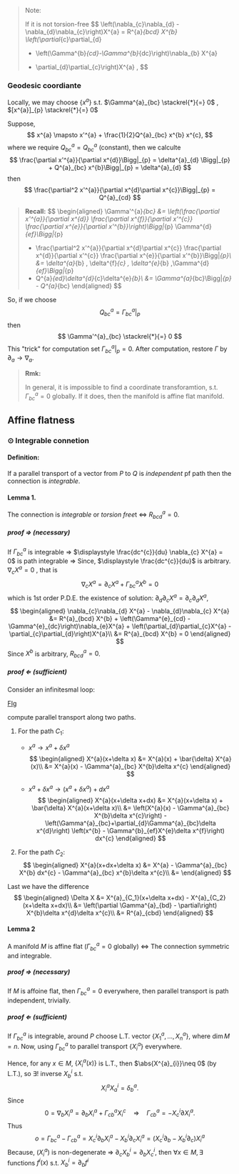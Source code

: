 > Note:
>
> If it is not torsion-free
> $$
> \left(\nabla_{c}\nabla_{d} - \nabla_{d}\nabla_{c}\right)X^{a} 
> =  R^{a}_{bcd} X^{b} \left(\partial_{c}\partial_{d} 
> + \left(\Gamma^{b}_{cd}-\Gamma^{b}_{dc}\right)\nabla_{b} X^{a}
> - \partial_{d}\partial_{c}\right)X^{a} ,
> $$

### Geodesic coordiante

Locally, we may choose $\{x^{a}\}$ s.t. $\Gamma^{a}_{bc} \stackrel{*}{=} 0$ , $[x^{a}]_{p} \stackrel{*}{=} 0$

Suppose, 
$$
x^{a} \mapsto x'^{a} + \frac{1}{2}Q^{a}_{bc} x^{b} x^{c},
$$
where we require $Q^{a}_{bc} = Q^{a}_{bc}$ (constant), then we calculte
$$
\frac{\partial x'^{a}}{\partial x^{d}}\Bigg|_{p} = \delta^{a}_{d} \Bigg|_{p} + Q^{a}_{bc} x^{b}\Bigg|_{p} = \delta^{a}_{d}
$$
then
$$
\frac{\partial^2 x'^{a}}{\partial x^{d}\partial x^{c}}\Bigg|_{p} = Q^{a}_{cd}
$$

> **Recall:**
> $$
> \begin{aligned}
> \Gamma'^{a}_{bc} 
> &= \left(\frac{\partial x'^{a}}{\partial x^{d}}
> 	\frac{\partial x^{f}}{\partial x'^{c}}
> 	\frac{\partial x^{e}}{\partial x'^{b}}\right)\Bigg|_{p}
> 	\Gamma^{d}_{ef}\Bigg|_{p} 
> 	- \frac{\partial^2 x'^{a}}{\partial x^{d}\partial x^{c}}
> 	\frac{\partial x^{d}}{\partial x'^{c}}
> 	\frac{\partial x^{e}}{\partial x'^{b}}\Bigg|_{p}\\
> &= \delta^{a}_{b} \, \delta^{f}_{c} \, \delta^{e}_{b} \,\Gamma^{d}_{ef}\Bigg|_{p} 
> 	- Q^{a}_{ed}\delta^{d}_{c}\delta^{e}_{b}\\
> &= \Gamma^{a}_{bc}\Bigg|_{p} - Q^{a}_{bc}
> \end{aligned}
> $$

So, if we choose 
$$
Q^{a}_{bc} = \Gamma^{a}_{bc}\Bigg|_{p}
$$
then 
$$
\Gamma'^{a}_{bc} \stackrel{*}{=} 0
$$
This "trick" for computation set $\Gamma^{a}_{bc}\Bigg|_{p} = 0$. After computation, restore $\Gamma$ by $\partial_{a}\to \nabla_{a}$.

> **Rmk:**
>
> In general, it is impossible to find a coordinate transforamtion, s.t. $\Gamma^{a}_{bc} = 0$ globally. If it does, then the manifold is affine flat manifold.

## Affine flatness

### $\odot$ Integrable connetion

#### **Definition**:

If a parallel transport of a vector from $P$ to $Q$ is *independent* pf path then the connection is *integrable*.

#### Lemma 1.

The connection is *integrable* or *torsion free*t $\Longleftrightarrow$  $R^{a}_{bcd} = 0$.

##### proof $\Rightarrow$ (necessary)

If $\Gamma^{a}_{bc}$ is integrable $\Rightarrow$ $\displaystyle \frac{dc^{c}}{du} \nabla_{c} X^{a} = 0$ is path integrable $\Rightarrow$ Since, $\displaystyle \frac{dc^{c}}{du}$ is arbitrary. $\nabla_cX^{a}=0$ , that is 
$$
\nabla_{c} X^{a} = \partial_{c} X^{a} + \Gamma^{a}_{bc} X^{b} = 0
$$
which is 1st order P.D.E. the existence of solution: $\partial_{d}\partial_{c}X^{a} = \partial_{c}\partial_{d}X^{a}$, 
$$
\begin{aligned}
\nabla_{c}\nabla_{d} X^{a} - \nabla_{d}\nabla_{c} X^{a}
&= R^{a}_{bcd} X^{b} + \left(\Gamma^{e}_{cd} - \Gamma^{e}_{dc}\right)\nabla_{e}X^{a} + \left(\partial_{d}\partial_{c}X^{a} - \partial_{c}\partial_{d}\right)X^{a}\\
&= R^{a}_{bcd} X^{b} = 0
\end{aligned}
$$
Since $X^{b}$ is arbitrary, $R^{a}_{bcd} = 0$.

##### proof $\Leftarrow$ (sufficient)

Consider an infinitesmal loop:

<u>FIg</u>

compute parallel transport along two paths.

1. For the path $C_1$:

    - $x^{a}\to x^{a} + \delta x^{a}$
        $$
        \begin{aligned}
        X^{a}(x+\delta x) 
        &= X^{a}(x) + \bar{\delta} X^{a}(x)\\
        &= X^{a}(x) - \Gamma^{a}_{bc} X^{b}\delta x^{c}
        \end{aligned}
        $$

    - $x^{a}+\delta x^{a}\to (x^{a} + \delta x^{a}) + dx^{a}$
        $$
        \begin{aligned}
        X^{a}(x+\delta x+dx) 
        &= X^{a}(x+\delta x) + \bar{\delta} X^{a}(x+\delta x)\\
        &= \left(X^{a}(x) - \Gamma^{a}_{bc} X^{b}\delta x^{c}\right) 
        	- \left(\Gamma^{a}_{bc}+\partial_{d}\Gamma^{a}_{bc}\delta x^{d}\right)
        	\left(x^{b} - \Gamma^{b}_{ef}X^{e}\delta x^{f}\right) dx^{c}
        \end{aligned}
        $$
        

2. For the path $C_2$:
    $$
    \begin{aligned}
    X^{a}(x+dx+\delta x)
    &= X^{a} - \Gamma^{a}_{bc} X^{b} dx^{c} - \Gamma^{a}_{bc} x^{b}\delta x^{c}\\
    &= 
    \end{aligned}
    $$
    

Last we have the difference 
$$
\begin{aligned}
\Delta X &= X^{a}_{C_1}(x+\delta x+dx) - X^{a}_{C_2}(x+\delta x+dx)\\
&= \left(\partial \Gamma^{a}_{bd} - \partial\right) X^{b}\delta x^{d}\delta x^{c}\\
&= R^{a}_{cbd}
\end{aligned}
$$

#### Lemma 2

A manifold $M$ is affine flat ($\Gamma^{a}_{bc}=0$ globally) $\Longleftrightarrow$ The connection symmetric and integrable.

##### proof $\Rightarrow$ (necessary)

If $M$ is affoine flat, then $\Gamma^{a}_{bc}=0$ everywhere, then parallel transport is path independent, trivially.

##### proof $\Leftarrow$ (sufficient)

If $\Gamma^{a}_{bc}$ is integrable, around $P$ choose L.T. vector  $\{X^{a}_{1},\ldots,X^{a}_{n}\}$, where $\operatorname{dim} M = n$. Now, using $\Gamma^{a}_{bc}$ to parallel transport $\{X^{a}_{i}\}$ everywhere. 

Hence, for any $x\in M$, $\{X^{a}_{i}(x)\}$ is L.T., then $\abs{X^{a}_{i}}\neq 0$ (by L.T.), so $\exists !$ inverse $X^{i}_{b}$ s.t. 
$$
X^{a}_{i}X^{i}_{a} = \delta^{a}_{b}.
$$
Since
$$
0 = \nabla_{b} X^{a}_{i} = \partial_{b} X^{a}_{i} + \Gamma^{a}_{cb} X^{c}_{i}
\quad\Rightarrow\quad
\Gamma^{a}_{cb} = - X^{i}_{c} \partial X^{a}_{i}.
$$
Thus 
$$
o = \Gamma^{a}_{bc} - \Gamma^{a}_{cb} = X^{i}_{c}\partial_{b} X^{a}_{i} - X^{i}_{b} \partial_{c}X^{a}_{i} = \left(X^{i}_{c}\partial_{b} - X^{i}_{b} \partial_{c}\right)X^{a}_{i}
$$
Because, $(X^{a}_{i})$ is non-degenerate $\Rightarrow$ $\partial_c X^{i}_{b} = \partial_{b} X^{i}_{c}$, then $\forall x\in M, \exists$ functions $f^{i}(x)$ s.t. $X^{i}_{b} = \partial_{b} f^{i}$
